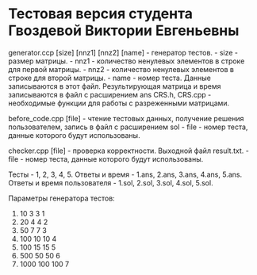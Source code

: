 ﻿# Тестовая версия студента Гвоздевой Виктории Евгеньевны
generator.ccp [size] [nnz1] [nnz2] [name]  - генератор тестов. 
	- size - размер матрицы.
	- nnz1 - количество ненулевых элементов в строке для первой матрицы.
	- nnz2 - количество ненулевых элементов в строке для второй матрицы.
	- name - номер теста. Данные записываются в этот файл. Результирующая матрица и время записываются в файл 
		с расширением ans
CRS.h, CRS.cpp - необходимые функции для работы с разреженными матрицами. 

before_code.cpp [file] - чтение тестовых данных, получение решения пользователем, запись в файл с расширением sol
	- file - номер теста, данные которого будут использованы.

checker.cpp [file] - проверка корректности. Выходной файл result.txt.
	- file - номер теста, данные которого будут использованы.

Тесты - 1, 2, 3, 4, 5.
Ответы и время - 1.ans, 2.ans, 3.ans, 4.ans, 5.ans.
Ответы и время пользователя - 1.sol, 2.sol, 3.sol, 4.sol, 5.sol.

Параметры генератора тестов:
1) 10 3 3 1
2) 20 4 4 2
3) 50 7 7 3
4) 100 10 10 4
5) 100 15 15 5
6) 500 50 50 6
7) 1000 100 100 7

